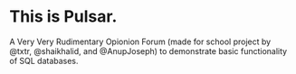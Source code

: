 # This is Pulsar.
A Very Very Rudimentary Opionion Forum
(made for school project by @txtr, @shaikhalid, and @AnupJoseph)
to demonstrate basic functionality of SQL databases.

